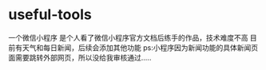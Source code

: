 # useful-tools
一个微信小程序 是个人看了微信小程序官方文档后练手的作品，技术难度不高 目前有天气和每日新闻，后续会添加其他功能 ps:小程序因为新闻功能的具体新闻页面需要跳转外部网页，所以没给我审核通过.....
